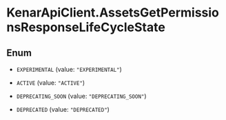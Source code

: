 # KenarApiClient.AssetsGetPermissionsResponseLifeCycleState

## Enum


* `EXPERIMENTAL` (value: `"EXPERIMENTAL"`)

* `ACTIVE` (value: `"ACTIVE"`)

* `DEPRECATING_SOON` (value: `"DEPRECATING_SOON"`)

* `DEPRECATED` (value: `"DEPRECATED"`)


